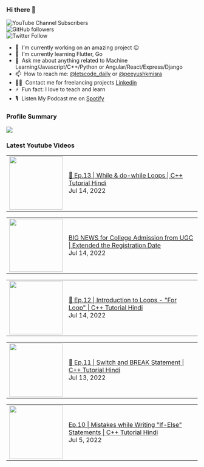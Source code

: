 ### Hi there 👋

![YouTube Channel Subscribers](https://img.shields.io/youtube/channel/subscribers/UCgmk1KXmrHXt_DO0kScyVmQ?style=social)  
![GitHub followers](https://img.shields.io/github/followers/misrapk?style=social)  
![Twitter Follow](https://img.shields.io/twitter/follow/peeyushkmisra?style=social)

- 🔭 &nbsp;I’m currently working on an amazing project :wink:
- 🌱 &nbsp;I’m currently learning Flutter, Go
- 💬 &nbsp;Ask me about anything related to Machine Learning/Javascript/C++/Python or Angular/React/Express/Django
- 📫 &nbsp;How to reach me: [@letscode_daily](https://www.instagram.com/letscode_daily/) or [@peeyushkmisra](https://www.instagram.com/peeyushkmisra/)
- 👨‍💻 &nbsp;Contact me for freelancing projects [Linkedin](https://www.linkedin.com/in/peeyushkmisra/)
- ⚡ &nbsp;Fun fact: I love to teach and learn
- 🎙 &nbsp;Listen My Podcast me on [Spotify](https://open.spotify.com/show/5HlTHA4yxnj56N1klajpQc)

### Profile Summary

![](https://github-profile-summary-cards.vercel.app/api/cards/profile-details?username=misrapk&theme=dracula)

### Latest Youtube Videos

<!-- YOUTUBE:START --><table><tr><td><a href="https://www.youtube.com/watch?v=xLtuY08Ccf0"><img width="140px" src="https://i.ytimg.com/vi/xLtuY08Ccf0/mqdefault.jpg"></a></td>
<td><a href="https://www.youtube.com/watch?v=xLtuY08Ccf0">🔴 Ep.13 | While &amp; do-while Loops | C++ Tutorial Hindi</a><br/>Jul 14, 2022</td></tr></table>
<table><tr><td><a href="https://www.youtube.com/watch?v=B2C620VYDhk"><img width="140px" src="https://i.ytimg.com/vi/B2C620VYDhk/mqdefault.jpg"></a></td>
<td><a href="https://www.youtube.com/watch?v=B2C620VYDhk">BIG NEWS for College Admission from UGC | Extended the Registration Date</a><br/>Jul 14, 2022</td></tr></table>
<table><tr><td><a href="https://www.youtube.com/watch?v=-JCuAMdYgbE"><img width="140px" src="https://i.ytimg.com/vi/-JCuAMdYgbE/mqdefault.jpg"></a></td>
<td><a href="https://www.youtube.com/watch?v=-JCuAMdYgbE">🔴 Ep.12 | Introduction to Loops - &quot;For Loop&quot; | C++ Tutorial Hindi</a><br/>Jul 14, 2022</td></tr></table>
<table><tr><td><a href="https://www.youtube.com/watch?v=BRNN2lTt2Cg"><img width="140px" src="https://i.ytimg.com/vi/BRNN2lTt2Cg/mqdefault.jpg"></a></td>
<td><a href="https://www.youtube.com/watch?v=BRNN2lTt2Cg">🔴 Ep.11 | Switch and BREAK Statement | C++ Tutorial Hindi</a><br/>Jul 13, 2022</td></tr></table>
<table><tr><td><a href="https://www.youtube.com/watch?v=6FhCmhBDDlg"><img width="140px" src="https://i.ytimg.com/vi/6FhCmhBDDlg/mqdefault.jpg"></a></td>
<td><a href="https://www.youtube.com/watch?v=6FhCmhBDDlg">Ep.10 | Mistakes while Writing &quot;If-Else&quot; Statements | C++ Tutorial Hindi</a><br/>Jul 5, 2022</td></tr></table>
<!-- YOUTUBE:END -->

